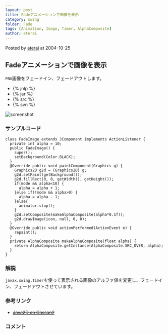 ```yaml
---
layout: post
title: Fadeアニメーションで画像を表示
category: swing
folder: Fade
tags: [Animation, Image, Timer, AlphaComposite]
author: aterai
---
```


Posted by [aterai](http://terai.xrea.jp/aterai.html) at 2004-10-25

## Fadeアニメーションで画像を表示
`PNG`画像をフェードイン、フェードアウトします。

- {% jnlp %}
- {% jar %}
- {% src %}
- {% svn %}

<!-- dummy comment line for breaking list -->

![screenshot](https://lh5.googleusercontent.com/_9Z4BYR88imo/TQTMX06FjXI/AAAAAAAAAZE/mmNOvJ5E6Hk/s800/Fade.png)

### サンプルコード
<pre class="prettyprint"><code>class FadeImage extends JComponent implements ActionListener {
  private int alpha = 10;
  public FadeImage() {
    super();
    setBackground(Color.BLACK);
  }
  @Override public void paintComponent(Graphics g) {
    Graphics2D g2d = (Graphics2D) g;
    g2d.setPaint(getBackground());
    g2d.fillRect(0, 0, getWidth(), getHeight());
    if(mode &amp;&amp; alpha&lt;10) {
      alpha = alpha + 1;
    }else if(!mode &amp;&amp; alpha&gt;0) {
      alpha = alpha - 1;
    }else{
      animator.stop();
    }
    g2d.setComposite(makeAlphaComposite(alpha*0.1f));
    g2d.drawImage(icon, null, 0, 0);
  }
  @Override public void actionPerformed(ActionEvent e) {
    repaint();
  }
  private AlphaComposite makeAlphaComposite(float alpha) {
    return AlphaComposite.getInstance(AlphaComposite.SRC_OVER, alpha);
  }
}
</code></pre>

### 解説
`javax.swing.Timer`を使って表示される画像のアルファ値を変更し、フェードイン、フェードアウトさせています。

### 参考リンク
- ~~[Java2D on Gassan2](http://ux01.so-net.ne.jp/~komori/archives/java/java2d.html)~~

<!-- dummy comment line for breaking list -->

### コメント
